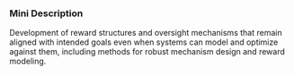 ### Mini Description

Development of reward structures and oversight mechanisms that remain aligned with intended goals even when systems can model and optimize against them, including methods for robust mechanism design and reward modeling.
